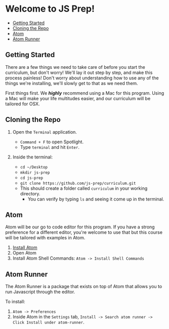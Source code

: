 # Welcome to JS Prep!

- [Getting Started](#getting-started)
- [Cloning the Repo](#cloning-the-repo)
- [Atom](#atom)
- [Atom Runner](#atom-runner)

## Getting Started

There are a few things we need to take care of before you start the curriculum, but don't worry! We'll lay it out step by step, and make this process painless! Don't worry about understanding how to use any of the things we're installing, we'll slowly get to that as we need them.

First things first. We ***highly*** recommend using a Mac for this program. Using a Mac will make your life multitudes easier, and our curriculum will be tailored for OSX.

## Cloning the Repo

1. Open the `Terminal` application.
    - `Command + F` to open Spotlight.
    - Type `terminal` and hit `Enter`.

2. Inside the terminal:
    - `cd ~/Desktop`
    - `mkdir js-prep`
    - `cd js-prep`
    - `git clone https://github.com/js-prep/curriculum.git`
    - This should create a folder called `curriculum` in your working directory.
        - You can verify by typing `ls` and seeing it come up in the terminal.

## Atom

Atom will be our go to code editor for this program. If you have a strong preference for a different editor, you're welcome to use that but this course will be tailored with examples in Atom.

1. [Install Atom](https://atom.io/)
2. Open Atom
3. Install Atom Shell Commands: `Atom -> Install Shell Commands`

## Atom Runner

The Atom Runner is a package that exists on top of Atom that allows you to run Javascript through the editor.

To install:

1. `Atom -> Preferences`
2. Inside Atom in the `Settings` tab, `Install -> Search atom runner -> Click Install under atom-runner`.
